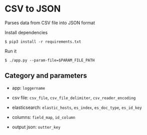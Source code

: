 # CSV to JSON
Parses data from CSV file into JSON format

Install dependencies
```
$ pip3 install -r requirements.txt
```

Run it
```
$ ./app.py --param-file=$PARAM_FILE_PATH
```

## Category and parameters

- app: `loggername`

- csv file: `csv_file`, `csv_file_delimiter`, `csv_reader_encoding`

- elasticsearch: `elastic_hosts`, `es_index`, `es_doc_type`, `es_id_key`

- columns: `field_map`, `id_column`

- output json: `outter_key`

